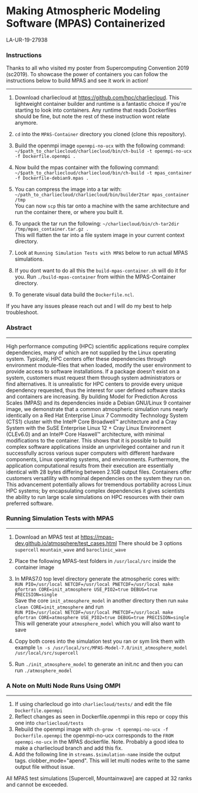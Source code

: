 # Making Atmospheric Modeling Software (MPAS) Containerized  
LA-UR-19-27938

### Instructions 
Thanks to all who visited my poster from Supercomputing Convention 2019 (sc2019). To showcase the power of containers you can
follow the instructions below to build MPAS and see it work in action!
***
1) Download charliecloud at <https://github.com/hpc/charliecloud>. This lightweight container builder and runtime is a fantastic choice if you're starting to look into containers. Any runtime that reads Dockerfiles should be fine, but note the rest of these instruction wont relate anymore. 

2) ```cd``` into the `MPAS-Container` directory you cloned (clone this repository). 

3) Build the openmpi image `openmpi-no-ucx` with the following command:  
    ```~/$path_to_charliecloud/charliecloud/bin/ch-build -t openmpi-no-ucx -f Dockerfile.openmpi .```
    
4) Now build the mpas container with the following command:  
    ```~/$path_to_charliecloud/charliecloud/bin/ch-build -t mpas_container -f Dockerfile-debian9.mpas .```
    
5) You can compress the image into a tar with:  
    ```~/path_to_charliecloud/charliecloud/bin/builder2tar mpas_container /tmp```  
    You can now `scp` this tar onto a machine with the same architecture and run the container there,  or where you built it.
    
6) To unpack the tar run the following: ```~/charliecloud/bin/ch-tar2dir /tmp/mpas_container.tar.gz .```  
    This will flatten the tar into a file system image in your current context directory. 
    
7) Look at `Running Simulation Tests with MPAS` below to run actual MPAS simulations. 
    
8) If you dont want to do all this the `build-mpas-container.sh` will do it for you. Run `./build-mpas-container` from within the MPAS-Container directory. 

9) To generate visual data build the `Dockerfile.ncl`.

If you have any issues please reach out and I will do my best to help troubleshoot. 




### Abstract
***
High performance computing (HPC) scientific applications require complex dependencies, many of which are not supplied by the Linux operating system.
Typically, HPC centers offer these dependencies through environment module-files that when loaded, modify 
the user environment to provide access to software installations. If a package doesn’t exist on a system,
customers must request them through system administrators or find alternatives. It is unrealistic for HPC 
centers to provide every unique dependency requested, thus the interest for user defined software stacks 
and containers are increasing. By building Model for Prediction Across Scales (MPAS) and its dependencies 
inside a Debian GNU/Linux 9 container image, we demonstrate that a common atmospheric simulation runs nearly 
identically on a Red Hat Enterprise Linux 7 Commodity Technology System (CTS1) cluster with the Intel® Core 
Broadwell™ architecture and a Cray System with the SuSE Enterprise Linux 12 + Cray Linux Environment (CLEv6.0) 
and an Intel® Core Haswell™ architecture, with minimal modifications to the container. This shows that it is possible 
to build complex software applications inside an unprivileged container and run it successfully across various super computers 
with different hardware components, Linux operating systems, and environments. Furthermore, the application computational
results from their execution are essentially identical with 28 bytes differing between 2.1GB output files. Containers offer 
customers versatility with nominal dependencies on the system they run on. This advancement potentially allows for 
tremendous portability across Linux HPC systems; by encapsulating complex dependencies it gives scientists the ability
to run large scale simulations on HPC resources with their own preferred software. 





### Running Simulation Tests with MPAS
***
1) Download an MPAS test at <https://mpas-dev.github.io/atmosphere/test_cases.html> There should be 3 options `supercell` `mountain_wave` and `baroclinic_wave`

2) Place the following MPAS-test folders in `/usr/local/src` inside the container image

3) In MPAS7.0 top level directory generate the atmospheric cores with:  
    `RUN PIO=/usr/local NETCDF=/usr/local PNETCDF=/usr/local make gfortran CORE=init_atmosphere USE_PIO2=true DEBUG=true PRECISION=single`  
     Save the core `init_atmosphere_model` in another directory then run `make clean CORE=init_atmosphere` and run  
    `RUN PIO=/usr/local NETCDF=/usr/local PNETCDF=/usr/local make gfortran CORE=atmosphere USE_PIO2=true DEBUG=true PRECISION=single`  
    This will generate your ```atmosphere_model``` which you will also want to save

4) Copy both cores into the simulation test you ran or sym link them with example `ln -s /usr/local/src/MPAS-Model-7.0/init_atmosphere_model /usr/local/src/supercell`


5) Run `./init_atmosphere_model` to generate an init.nc and then you can run `./atmosphere_model`



### A Note on Multi Node Runs Using OMPI
***
1) If using charlecloud go into `charliecloud/tests/` and edit the file `Dockerfile.openmpi`  
2) Reflect changes as seen in Dockerfile.openmpi in this repo or copy this one into `charliecloud/tests`
3) Rebuild the openmpi image with `ch-grow -t openmpi-no-ucx -f Dockerfile.openmpi` the openmpi-no-ucx corresponds to the `FROM openmpi-no-ucx` in the MPAS dockerfile.
        Note. Probably a good idea to make a charliecloud branch and add this fix.
4) Add the following line in `streams.$simulation-name` inside the output tags. clobber_mode="apend". This will let multi nodes write to the same output file without issue. 

All MPAS test simulations [Supercell, Mountainwave] are capped at 32 ranks and cannot be exceeded.


